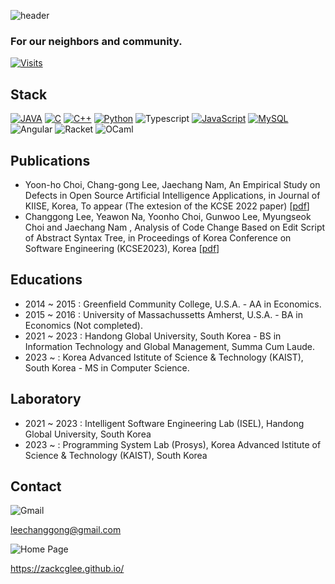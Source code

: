 ![header](https://capsule-render.vercel.app/api?type=waving&color=auto&height=300&section=header&text=Zack%20CG%20Lee&fontSize=90&animation=fadeIn&fontAlignY=38&desc=Researching%20Software%20and%20Programming%20Launguage&descAlignY=51&descAlign=62)

### For our neighbors and community.

[![Visits](https://hits.seeyoufarm.com/api/count/incr/badge.svg?url=https%3A%2F%2Fgithub.com%2Fzackcglee%2F&count_bg=%2379C83D&title_bg=%23555555&icon=&icon_color=%23E7E7E7&title=hits&edge_flat=false)](https://hits.seeyoufarm.com)

## Stack

[![JAVA](https://img.shields.io/badge/Java-ED8B00?style=for-the-badge&logo=java&logoColor=white)](#)
[![C](https://img.shields.io/badge/C-00599C?style=for-the-badge&logo=c&logoColor=white)](#)
[![C++](https://img.shields.io/badge/C%2B%2B-00599C?style=for-the-badge&logo=c%2B%2B&logoColor=white)](#)
[![Python](https://img.shields.io/badge/PYTHON-3776AB.svg?&style=for-the-badge&logo=python&logoColor=white)](#)
![Typescript](https://img.shields.io/badge/TypeScript-007ACC?style=for-the-badge&logo=typescript&logoColor=white)
[![JavaScript](https://img.shields.io/badge/JAVASCRIPT-F7DF1E.svg?&style=for-the-badge&logo=javascript&logoColor=323330)](#)
[![MySQL](https://img.shields.io/badge/MySQL-e06f13.svg?&style=for-the-badge&logo=MySQL&logoColor=white)](#)
![Angular](https://img.shields.io/badge/Angular-DD0031?style=for-the-badge&logo=angular&logoColor=white)
![Racket](https://img.shields.io/badge/Racket-9F1D20?style=for-the-badge&logo=racket&logoColor=white)
![OCaml](https://img.shields.io/badge/OCaml-e06f13?style=for-the-badge&logo=ocaml&logoColor=white)


## Publications

- Yoon-ho Choi, Chang-gong Lee, Jaechang Nam, An Empirical Study on Defects in Open Source Artificial Intelligence Applications, in Journal of KIISE, Korea, To appear (The extesion of the KCSE 2022 paper) [[pdf](https://drive.google.com/file/d/1JxLtQitmTOnQ80IYzNSTeORfbZz1MppB/view?usp=share_link)]
- Changgong Lee, Yeawon Na, Yoonho Choi, Gunwoo Lee, Myungseok Choi and Jaechang Nam , Analysis of Code Change Based on Edit Script of Abstract Syntax Tree, in Proceedings of Korea Conference on Software Engineering (KCSE2023), Korea [[pdf](https://drive.google.com/file/d/186PvZqiqe50WJ5rN-8ITsC4TIGz_Ivrq/view?usp=share_link)]

## Educations

- 2014 ~ 2015 : Greenfield Community College, U.S.A. - AA in Economics.
- 2015 ~ 2016 : University of Massachussetts Amherst, U.S.A. - BA in Economics (Not completed).
- 2021 ~ 2023 : Handong Global University, South Korea - BS in Information Technology and Global Management, Summa Cum Laude.
- 2023 ~      : Korea Advanced Istitute of Science & Technology (KAIST), South Korea - MS in Computer Science.

## Laboratory

- 2021 ~ 2023 : Intelligent Software Engineering Lab (ISEL), Handong Global University, South Korea
- 2023 ~      : Programming System Lab  (Prosys), Korea Advanced Istitute of Science & Technology (KAIST), South Korea

## Contact

![Gmail](https://img.shields.io/badge/Gmail-D14836?style=for-the-badge&logo=gmail&logoColor=white)

leechanggong@gmail.com

<img alt="Home Page" src ="https://img.shields.io/badge/HomePage-D14836.svg?&style=for-the-badge&logo=Home Assistant Community Store&logoColor=white"/>

<a herf="https://zackcglee.github.io/" >https://zackcglee.github.io/</a>
